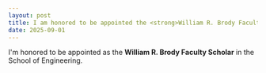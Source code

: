 ```yaml
---
layout: post
title: I am honored to be appointed the <strong>William R. Brody Faculty Scholar</strong> in the school of Engineering <a href="https://www.bme.jhu.edu/news-events/events/the-installation-of-jeremias-sulam-as-the-william-r-brody-faculty-scholar/" target="_blank" rel="noopener noreferrer">Read more »</a>
date: 2025-09-01
---
```

I'm honored to be appointed as the **William R. Brody Faculty Scholar** in the School of Engineering.
